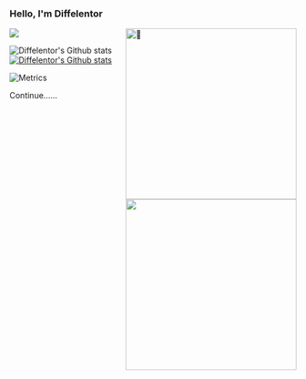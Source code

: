 ### Hello, I'm Diffelentor

![](https://visitor-badge.glitch.me/badge?page_id=Diffelentor.readme)<img align="right" width="300" alt="🦑" src="https://count.getloli.com/get/@:Diffelentor?theme=moebooru-h">

![Diffelentor's Github stats](https://github-readme-stats.vercel.app/api?username=Diffelentor&show_icons=true)[![Diffelentor's Github stats](https://github-readme-stats.vercel.app/api/top-langs/?username=Diffelentor&layout=compact)](https://github.com/Diffelentor/github-readme-stats)

<img align="right" width="300" src="https://pic.imgdb.cn/item/6167ada52ab3f51d91c10d17.jpg">

![Metrics](https://metrics.lecoq.io/Diffelentor?template=classic&config.timezone=Asia%2FShanghai)


Continue......
